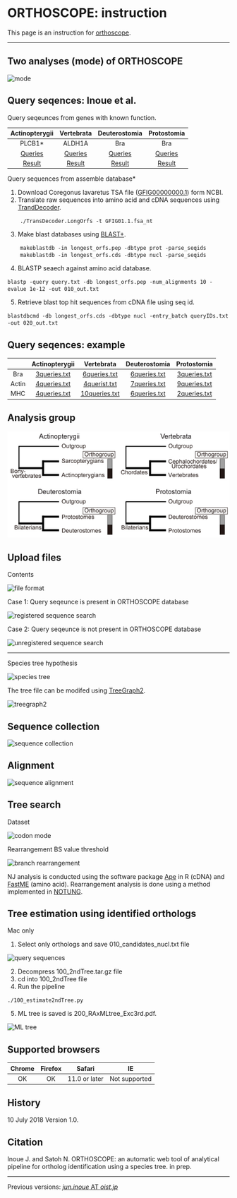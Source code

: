 # ORTHOSCOPE: instruction
This page is an instruction for [orthoscope](https://fish-evol.unit.oist.jp/yurai/index.html).

---

## Two analyses (mode) of ORTHOSCOPE
![mode](https://fish-evol.unit.oist.jp/yurai/examples/mode.jpg)

## Query seqences: Inoue et al.
Query seqeunces from genes with known function.

| Actinopterygii | Vertebrata | Deuterostomia | Protostomia |
:---: | :---: | :---: | :---:
| PLCB1* | ALDH1A | Bra | Bra |
| [Queries][t1-1] | [Queries][t1-2] | [Queries][t1-3] | [Queries][t1-4] |
| [Result][t1-5] | [Result][t1-6] | [Result][t1-7] | [Result][t1-8] |

[t1-1]:http://fish-evol.unit.oist.jp/yurai/examples/ActinopterygianPLCB1.txt.tar.gz
[t1-2]:http://fish-evol.unit.oist.jp/yurai/examples/VertebrateALDH1A.txt.tar.gz
[t1-3]:http://fish-evol.unit.oist.jp/yurai/examples/DeuterostomeBra.txt.tar.gz
[t1-4]:http://fish-evol.unit.oist.jp/yurai/examples/ProtostomeBra.txt.tar.gz
[t1-5]:http://fish-evol.unit.oist.jp/yurai/examples/ActinopterygianPLCB1.tar.gz
[t1-6]:http://fish-evol.unit.oist.jp/yurai/examples/VertebrateALDH1A.tar.gz
[t1-7]:http://fish-evol.unit.oist.jp/yurai/examples/DeuterostomeBra.tar.gz
[t1-8]:http://fish-evol.unit.oist.jp/yurai/examples/ProtostomeBra.tar.gz

Query sequences from assemble database*

1. Download Coregonus lavaretus TSA file ([GFIG00000000.1](https://www.ncbi.nlm.nih.gov/nuccore/GFIG00000000.1)) form NCBI.
2. Translate raw sequences into amino acid and cDNA sequences using [TrandDecoder](https://github.com/TransDecoder/TransDecoder/wiki).
```
    ./TransDecoder.LongOrfs -t GFIG01.1.fsa_nt
```
3. Make blast databases using [BLAST+](https://blast.ncbi.nlm.nih.gov/Blast.cgi?CMD=Web&PAGE_TYPE=BlastDocs&DOC_TYPE=Download).
```
    makeblastdb -in longest_orfs.pep -dbtype prot -parse_seqids 
    makeblastdb -in longest_orfs.cds -dbtype nucl -parse_seqids
```
4. BLASTP seaech against amino acid database.
```
blastp -query query.txt -db longest_orfs.pep -num_alignments 10 -evalue 1e-12 -out 010_out.txt
```
5. Retrieve blast top hit sequences from cDNA file using seq id.
```
blastdbcmd -db longest_orfs.cds -dbtype nucl -entry_batch queryIDs.txt -out 020_out.txt
```

## Query seqences: example

|   | Actinopterygii | Vertebrata | Deuterostomia | Protostomia |
| :---: | :---: | :---: | :---: | :---:
| Bra | [3queries.txt][t2-1] | [6queries.txt][t2-2] | [6queries.txt][t2-3] | [3queries.txt][t2-4] |
| Actin | [4queries.txt][t2-5] | [4querist.txt][t2-6] | [7queries.txt][t2-7] | [9queries.txt][t2-8] |
| MHC | [4queries.txt][t2-9] | [10queries.txt][t2-10] | [6queries.txt][t2-11] | [2queries.txt][t2-12] |

[t2-1]:https://fish-evol.unit.oist.jp/yurai/examples/Actinopterygii_Bra3queries.txt.tar.gz
[t2-2]:https://fish-evol.unit.oist.jp/yurai/examples/Vertebrata_Bra6queries.txt.tar.gz
[t2-3]:https://fish-evol.unit.oist.jp/yurai/examples/Deuterostomia_Bra6queries.txt.tar.gz
[t2-4]:https://fish-evol.unit.oist.jp/yurai/examples/Protostomia_Bra3queries.txt.tar.gz
[t2-5]:https://fish-evol.unit.oist.jp/yurai/examples/Actinopterygii_Actin_4queries.txt.tar.gz
[t2-6]:https://fish-evol.unit.oist.jp/yurai/examples/Vertebrate_Actin_4queries.txt.tar.gz
[t2-7]:https://fish-evol.unit.oist.jp/yurai/examples/Deuterostomia_Actin_7queries.txt.tar.gz
[t2-8]:https://fish-evol.unit.oist.jp/yurai/examples/Protostomia_Actin_9queries.txt.tar.gz
[t2-9]:https://fish-evol.unit.oist.jp/yurai/examples/Actinopterygii_MHC_4queries.txt.tar.gz
[t2-10]:https://fish-evol.unit.oist.jp/yurai/examples/Vertebrate_MHC_10queries.txt.tar.gz
[t2-11]:https://fish-evol.unit.oist.jp/yurai/examples/Deuterostomia_MHC6spp.txt.tar.gz
[t2-12]:https://fish-evol.unit.oist.jp/yurai/examples/Protostomia_MHC.txt.tar.gz

## Analysis group
![analisis group](images/analysisGroup.jpg)

## Upload files
Contents

![file format](https://fish-evol.unit.oist.jp/yurai/examples/UplodFile.jpg)

Case 1: Query seqeunce is present in ORTHOSCOPE database

![registered sequence search](https://fish-evol.unit.oist.jp/yurai/examples/example1.jpg)

Case 2: Query seqeunce is not present in ORTHOSCOPE database

![unregistered sequence search](https://fish-evol.unit.oist.jp/yurai/examples/yourOwnSequence.jpg)

---
Species tree hypothesis

![species tree](https://fish-evol.unit.oist.jp/yurai/examples/Metazoa.tre.jpg)

The tree file can be modifed using [TreeGraph2](http://treegraph.bioinfweb.info/).

![treegraph2](https://fish-evol.unit.oist.jp/yurai/examples/treeGraph2.jpg)

## Sequence collection
![sequence collection](https://fish-evol.unit.oist.jp/yurai/examples/BlastEvalue.jpg)

## Alignment
![sequence alignment](https://fish-evol.unit.oist.jp/yurai/examples/Aligned-site_rate.jpg)

## Tree search
Dataset

![codon mode](https://fish-evol.unit.oist.jp/yurai/examples/dataset.jpg)

Rearrangement BS value threshold 

![branch rearrangement](https://fish-evol.unit.oist.jp/yurai/examples/rearrangeBS.jpg)

NJ analysis is conducted using the software package [Ape](https://cran.r-project.org/web/packages/ape/ape.pdf) in R (cDNA) and [FastME](http://www.atgc-montpellier.fr/fastme/) (amino acid). Rearrangement analysis is done using a method implemented in [NOTUNG](http://www.cs.cmu.edu/~durand/Notung/).

## Tree estimation using identified orthologs
Mac only
1. Select only orthologs and save 010_candidates_nucl.txt file

![query sequences](https://fish-evol.unit.oist.jp/yurai/examples/treeSearchWithOrthologsL.jpg)

2. Decompress 100_2ndTree.tar.gz file
3. cd into 100_2ndTree file
4. Run the pipeline
```
./100_estimate2ndTree.py
```
5. ML tree is saved is 200_RAxMLtree_Exc3rd.pdf.

![ML tree](https://fish-evol.unit.oist.jp/yurai/examples/200_RAxMLtree_Exc3rd.jpg)

## Supported browsers
Chrome | Firefox | Safari | IE
:---: | :---: | :---: | :---:
OK | OK | 11.0 or later | Not supported

## History
10 July 2018 	Version 1.0.

## Citation
Inoue J. and Satoh N. ORTHOSCOPE: an automatic web tool of analytical pipeline for ortholog identification using a species tree. in prep.

---
Previous versions: [_jun.inoue_ AT _oist.jp_](http://www.geocities.jp/ancientfishtree/index_eng.html)
